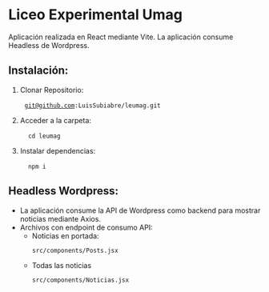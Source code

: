 # Liceo Experimental Umag

Aplicación realizada en React mediante Vite. La aplicación consume Headless de Wordpress.

## Instalación:
1. Clonar Repositorio: <pre> <code>git@github.com:LuisSubiabre/leumag.git</code></pre>
2. Acceder a la carpeta: <pre> <code> cd leumag</code></pre>
3. Instalar dependencias: <pre> <code> npm i</code></pre>

## Headless Wordpress:
- La aplicación consume la API de Wordpress como backend para mostrar noticias mediante Axios.
- Archivos con endpoint de consumo API:
  - Noticias en portada: <pre> <code>src/components/Posts.jsx</code></pre>
  - Todas las noticias <pre> <code>src/components/Noticias.jsx</code></pre>
